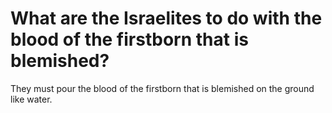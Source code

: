 # What are the Israelites to do with the blood of the firstborn that is blemished?

They must pour the blood of the firstborn that is blemished on the ground like water.

